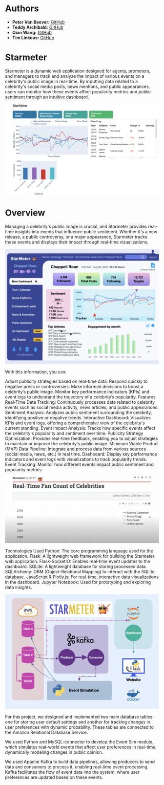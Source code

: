 # Authors
- **Peter Van Beever:** [GitHub](https://github.com/PeterVanBeever)
- **Teddy Archibald:** [GitHub](https://github.com/teddyvere)
- **Qian Wang:** [GitHub](https://github.com/CITATS928)
- **Tim Linkous:** [GitHub](https://github.com/TimLinkous)


# Starmeter
Starmeter is a dynamic web application designed for agents, promoters, and managers to track and analyze the impact of various events on a celebrity's public image in real-time. By inputting data related to a celebrity's social media posts, news mentions, and public appearances, users can monitor how these events affect popularity metrics and public sentiment through an intuitive dashboard.

![Real-Time chart](images/Real-time_chart.png)

# Overview
Managing a celebrity's public image is crucial, and Starmeter provides real-time insights into events that influence public sentiment. Whether it's a new release, a public controversy, or a major appearance, Starmeter tracks these events and displays their impact through real-time visualizations.

![StarMeter Future](images/StarMeter_Future.png)

With this information, you can:

Adjust publicity strategies based on real-time data.
Respond quickly to negative press or controversies.
Make informed decisions to boost a celebrity’s public image.
Monitor key performance indicators (KPIs) and event logs to understand the trajectory of a celebrity’s popularity.
Features
Real-Time Data Tracking: Continuously processes data related to celebrity events such as social media activity, news articles, and public appearances.
Sentiment Analysis: Analyzes public sentiment surrounding the celebrity, identifying positive or negative trends.
Interactive Dashboard: Visualizes KPIs and event logs, offering a comprehensive view of the celebrity's current standing.
Event Impact Analysis: Tracks how specific events affect the celebrity's popularity and sentiment over time.
Publicity Strategy Optimization: Provides real-time feedback, enabling you to adjust strategies to maintain or improve the celebrity's public image.
Minimum Viable Product (MVP)
Data Pipeline: Integrate and process data from various sources (social media, news, etc.) in real time.
Dashboard: Display key performance indicators and event logs with visualizations to track popularity trends.
Event Tracking: Monitor how different events impact public sentiment and popularity metrics.

![Website](images/Website.png)

Technologies Used
Python: The core programming language used for the application.
Flask: A lightweight web framework for building the Starmeter web application.
Flask-SocketIO: Enables real-time event updates to the dashboard.
SQLite: A lightweight database for storing processed data.
SQLAlchemy: ORM (Object-Relational Mapping) to interact with the SQLite database.
JavaScript & Plotly.js: For real-time, interactive data visualizations in the dashboard.
Jupyter Notebook: Used for prototyping and exploring data insights.

![Pipeline](images/Pipeline.png)



For this project, we designed and implemented two main database tables: one for storing user default settings and another for tracking changes in user preferences with dynamic probability. These tables are connected to the Amazon Relational Database Service.

We used Python and MySQL-connector to develop the Event Sim module, which simulates real-world events that affect user preferences in real-time, dynamically modeling changes in public opinion.

We used Apache Kafka to build data pipelines, allowing producers to send data and consumers to process it, enabling real-time event processing. Kafka facilitates the flow of event data into the system, where user preferences are updated based on these events. 
